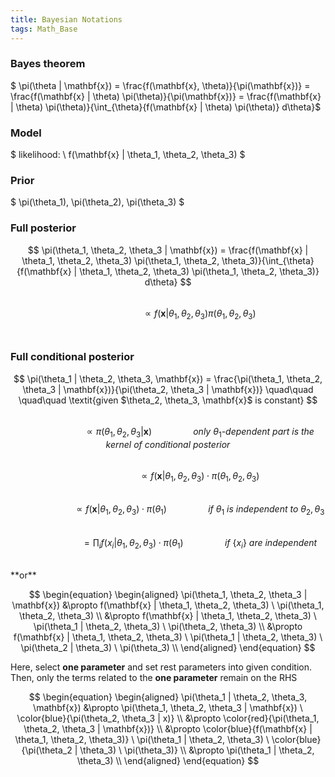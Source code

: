 ```yaml
---
title: Bayesian Notations
tags: Math_Base
---
```


<!--more-->

### Bayes theorem
$ \pi(\theta | \mathbf{x}) = \frac{f(\mathbf{x}, \theta)}{\pi(\mathbf{x})} = \frac{f(\mathbf{x} | \theta) \pi(\theta)}{\pi(\mathbf{x})} =  \frac{f(\mathbf{x} | \theta) \pi(\theta)}{\int_{\theta}{f(\mathbf{x} | \theta) \pi(\theta)} d\theta}$
<br>



### Model
$ likelihood: \ f(\mathbf{x} | \theta_1, \theta_2, \theta_3) $
<br>

### Prior
$ \pi(\theta_1), \pi(\theta_2), \pi(\theta_3) $
<br>

### Full posterior
$$ \pi(\theta_1, \theta_2, \theta_3 | \mathbf{x}) = \frac{f(\mathbf{x} | \theta_1, \theta_2, \theta_3) \pi(\theta_1, \theta_2, \theta_3)}{\int_{\theta}{f(\mathbf{x} | \theta_1, \theta_2, \theta_3) \pi(\theta_1, \theta_2, \theta_3)} d\theta}
$$ <br>
$$
\quad\quad\quad\quad\quad\quad
\propto f(\mathbf{x} | \theta_1, \theta_2, \theta_3) \pi(\theta_1, \theta_2, \theta_3)
$$
<br>

### Full conditional posterior
$$
\pi(\theta_1 | \theta_2, \theta_3, \mathbf{x}) = \frac{\pi(\theta_1, \theta_2, \theta_3 | \mathbf{x})}{\pi(\theta_2, \theta_3 | \mathbf{x})}
\quad\quad  \quad\quad \textit{given $\theta_2, \theta_3, \mathbf{x}$ is constant}
$$ <br>
$$
\quad\quad\quad\quad\quad\quad
\propto \pi(\theta_1, \theta_2, \theta_3 | \mathbf{x}) \quad\quad  \quad\quad \textit{only $\theta_1$-dependent part is the kernel of conditional posterior}
$$ <br>
$$
\quad\quad\quad\quad\quad\quad
\propto f(\mathbf{x} | \theta_1, \theta_2, \theta_3) \cdot \pi(\theta_1, \theta_2, \theta_3)
$$ <br>
$$
\quad\quad\quad\quad\quad\quad
\propto f(\mathbf{x} | \theta_1, \theta_2, \theta_3) \cdot \pi(\theta_1)
\quad\quad  \quad\quad \textit{if $\theta_1$ is independent to $\theta_2, \theta_3$}
$$ <br>
$$
\quad\quad\quad\quad\quad\quad
= \prod_i f(x_i | \theta_1, \theta_2, \theta_3) \cdot \pi(\theta_1)
\quad\quad  \quad\quad \textit{if $\{x_i\}$ are independent}
$$

<br>
**or**
<br>

$$
\begin{equation}
\begin{aligned}
    \pi(\theta_1, \theta_2, \theta_3 | \mathbf{x})
    &\propto f(\mathbf{x} | \theta_1, \theta_2, \theta_3) \ \pi(\theta_1, \theta_2, \theta_3) \\
    &\propto f(\mathbf{x} | \theta_1, \theta_2, \theta_3) \ \pi(\theta_1 | \theta_2, \theta_3) \ \pi(\theta_2, \theta_3) \\
    &\propto f(\mathbf{x} | \theta_1, \theta_2, \theta_3) \ \pi(\theta_1 | \theta_2, \theta_3) \ \pi(\theta_2 | \theta_3) \ \pi(\theta_3) \\
\end{aligned}
\end{equation}
$$

Here, select **one parameter** and set rest parameters into given condition. <br>
Then, only the terms related to the **one parameter** remain on the RHS <br>

$$
\begin{equation}
\begin{aligned}
    \pi(\theta_1 | \theta_2, \theta_3, \mathbf{x})
    &\propto \pi(\theta_1, \theta_2, \theta_3 | \mathbf{x}) \ \color{blue}{\pi(\theta_2, \theta_3 | x)} \\
    &\propto \color{red}{\pi(\theta_1, \theta_2, \theta_3 | \mathbf{x})} \\
    &\propto \color{blue}{f(\mathbf{x} | \theta_1, \theta_2, \theta_3)} \ \pi(\theta_1 | \theta_2, \theta_3) \ \color{blue}{\pi(\theta_2 | \theta_3) \ \pi(\theta_3)} \\
    &\propto \pi(\theta_1 | \theta_2, \theta_3) \\
\end{aligned}
\end{equation}
$$
